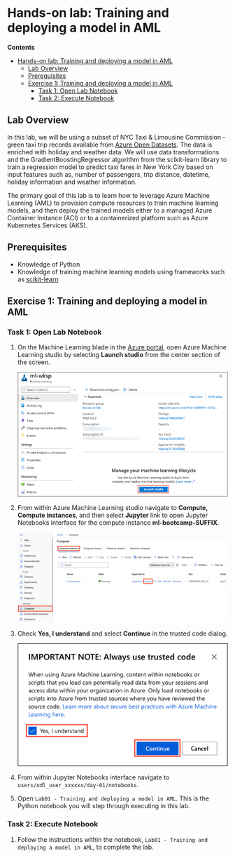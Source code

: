 # Hands-on lab: Training and deploying a model in AML

**Contents**

<!-- TOC -->

- [Hands-on lab: Training and deploying a model in AML](#hands-on-lab-training-and-deploying-a-model-in-aml)
  - [Lab Overview](#lab-overview)
  - [Prerequisites](#prerequisites)
  - [Exercise 1: Training and deploying a model in AML](#exercise-1-training-and-deploying-a-model-in-aml)
    - [Task 1: Open Lab Notebook](#task-1-open-lab-notebook)
    - [Task 2: Execute Notebook](#task-2-execute-notebook)

## Lab Overview

In this lab, we will be using a subset of NYC Taxi & Limousine Commission - green taxi trip records available from [Azure Open Datasets](https://azure.microsoft.com/en-us/services/open-datasets/). The data is enriched with holiday and weather data. We will use data transformations and the GradientBoostingRegressor algorithm from the scikit-learn library to train a regression model to predict taxi fares in New York City based on input features such as, number of passengers, trip distance, datetime, holiday information and weather information.

The primary goal of this lab is to learn how to leverage Azure Machine Learning (AML) to provision compute resources to train machine learning models, and then deploy the trained models either to a managed Azure Container Instance (ACI) or to a containerized platform such as Azure Kubernetes Services (AKS).

## Prerequisites

- Knowledge of Python
- Knowledge of training machine learning models using frameworks such as [scikit-learn](https://scikit-learn.org/)

## Exercise 1: Training and deploying a model in AML

### Task 1: Open Lab Notebook

1. On the Machine Learning blade in the [Azure portal](https://portal.azure.com/), open Azure Machine Learning studio by selecting **Launch studio** from the center section of the screen.

   ![The Launch studio button is highlighted on the Machine Learning blade.](media/machine-learning-launch-studio.png "Launch Azure Machine Learning studio")

2. From within Azure Machine Learning studio navigate to **Compute, Compute instances**, and then select **Jupyter** link to open Jupyter Notebooks interface for the compute instance **ml-bootcamp-SUFFIX**.

   ![The Jupyter link is highlighted next to the ml-bootcamp-SUFFIX compute instance.](media/ml-workspace-compute-instances.png "Compute instances")

3. Check **Yes, I understand** and select **Continue** in the trusted code dialog.

   ![In the Always use trusted code dialog, Yes, I understand is checked, and the continue button is highlighted.](media/trusted-code-dialog.png "Always use trusted code")

4. From within Jupyter Notebooks interface navigate to `users/odl_user_xxxxxx/day-01/notebooks`.

5. Open `Lab01 - Training and deploying a model in AML`. This is the Python notebook you will step through executing in this lab.

### Task 2: Execute Notebook

1. Follow the instructions within the notebook, `Lab01 - Training and deploying a model in AML`, to complete the lab.
